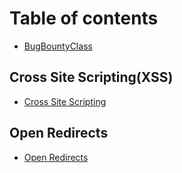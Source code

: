 # Table of contents

* [BugBountyClass](README.md)

## Cross Site Scripting(XSS)

* [Cross Site Scripting](XSS/xss.md)

## Open Redirects
* [Open Redirects](OpenRedirects/OpenRedirects.md)
